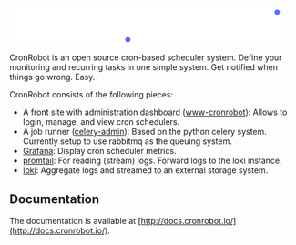 # 

![CronRobot](www-cronrobot/public/images/BigLogo.svg)

CronRobot is an open source cron-based scheduler system. Define your monitoring and recurring tasks in one simple system. Get notified when things go wrong. Easy.

CronRobot consists of the following pieces:

- A front site with administration dashboard ([www-cronrobot](/www-cronrobot)): Allows to login, manage, and view cron schedulers.
- A job runner ([celery-admin](/celery-admin)): Based on the python celery system. Currently setup to use rabbitmq as the queuing system.
- [Grafana](https://grafana.com/): Display cron scheduler metrics.
- [promtail](https://grafana.com/docs/loki/latest/clients/promtail/): For reading (stream) logs. Forward logs to the loki instance.
- [loki](https://grafana.com/oss/loki/): Aggregate logs and streamed to an external storage system.

## Documentation

The documentation is available at [http://docs.cronrobot.io/](http://docs.cronrobot.io/).